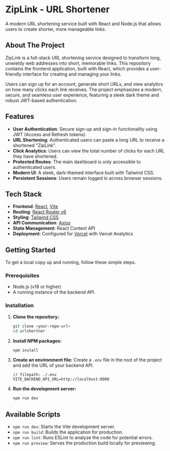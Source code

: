 # ZipLink - URL Shortener

A modern URL shortening service built with React and Node.js that allows users to create shorter, more manageable links.

## About The Project

ZipLink is a full-stack URL shortening service designed to transform long, unwieldy web addresses into short, memorable links. This repository contains the frontend application, built with React, which provides a user-friendly interface for creating and managing your links.

Users can sign up for an account, generate short URLs, and view analytics on how many clicks each link receives. The project emphasizes a modern, secure, and seamless user experience, featuring a sleek dark theme and robust JWT-based authentication.

## Features

-   **User Authentication**: Secure sign-up and sign-in functionality using JWT (Access and Refresh tokens).
-   **URL Shortening**: Authenticated users can paste a long URL to receive a shortened "ZipLink".
-   **Click Analytics**: Users can view the total number of clicks for each URL they have shortened.
-   **Protected Routes**: The main dashboard is only accessible to authenticated users.
-   **Modern UI**: A sleek, dark-themed interface built with Tailwind CSS.
-   **Persistent Sessions**: Users remain logged in across browser sessions.

## Tech Stack

-   **Frontend**: [React](https://react.dev/), [Vite](https://vitejs.dev/)
-   **Routing**: [React Router v6](https://reactrouter.com/)
-   **Styling**: [Tailwind CSS](https://tailwindcss.com/)
-   **API Communication**: [Axios](https://axios-http.com/)
-   **State Management**: React Context API
-   **Deployment**: Configured for [Vercel](https://vercel.com/) with Vercel Analytics

## Getting Started

To get a local copy up and running, follow these simple steps.

### Prerequisites

-   Node.js (v18 or higher)
-   A running instance of the backend API.

### Installation

1.  **Clone the repository:**
    ```sh
    git clone <your-repo-url>
    cd urlshortner
    ```

2.  **Install NPM packages:**
    ```sh
    npm install
    ```

3.  **Create an environment file:**
    Create a `.env` file in the root of the project and add the URL of your backend API.
    ```env
    // filepath: ./.env
    VITE_BACKEND_API_URL=http://localhost:8000
    ```

4.  **Run the development server:**
    ```sh
    npm run dev
    ```

## Available Scripts

-   `npm run dev`: Starts the Vite development server.
-   `npm run build`: Builds the application for production.
-   `npm run lint`: Runs ESLint to analyze the code for potential errors.
-   `npm run preview`: Serves the production build locally for previewing.
